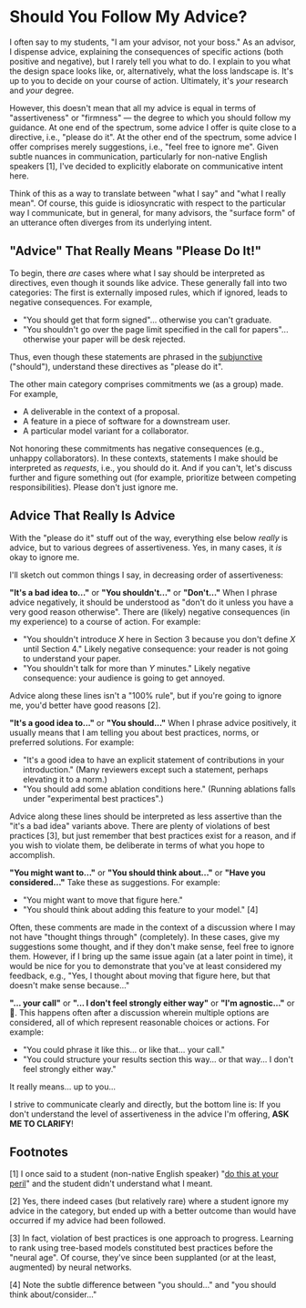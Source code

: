 # Should You Follow My Advice?

I often say to my students, "I am your advisor, not your boss."
As an advisor, I dispense advice, explaining the consequences of specific actions (both positive and negative), but I rarely tell you what to do.
I explain to you what the design space looks like, or, alternatively, what the loss landscape is.
It's up to you to decide on your course of action.
Ultimately, it's _your_ research and _your_ degree.

However, this doesn't mean that all my advice is equal in terms of "assertiveness" or "firmness" &mdash; the degree to which you should follow my guidance.
At one end of the spectrum, some advice I offer is quite close to a directive, i.e., "please do it".
At the other end of the spectrum, some advice I offer comprises merely suggestions, i.e., "feel free to ignore me".
Given subtle nuances in communication, particularly for non-native English speakers [1], I've decided to explicitly elaborate on communicative intent here.

Think of this as a way to translate between "what I say" and "what I really mean".
Of course, this guide is idiosyncratic with respect to the particular way I communicate, but in general, for many advisors, the "surface form" of an utterance often diverges from its underlying intent.

## "Advice" That Really Means "Please Do It!"

To begin, there _are_ cases where what I say should be interpreted as directives, even though it sounds like advice.
These generally fall into two categories:
The first is externally imposed rules, which if ignored, leads to negative consequences.
For example,

+ "You should get that form signed"... otherwise you can't graduate.
+ "You shouldn't go over the page limit specified in the call for papers"... otherwise your paper will be desk rejected.

Thus, even though these statements are phrased in the [subjunctive](https://en.wikipedia.org/wiki/Subjunctive_mood) ("should"), understand these directives as "please do it".

The other main category comprises commitments we (as a group) made.
For example,

+ A deliverable in the context of a proposal.
+ A feature in a piece of software for a downstream user.
+ A particular model variant for a collaborator.

Not honoring these commitments has negative consequences (e.g., unhappy collaborators).
In these contexts, statements I make should be interpreted as _requests_, i.e., you should do it.
And if you can't, let's discuss further and figure something out (for example, prioritize between competing responsibilities).
Please don't just ignore me.

## Advice That Really Is Advice

With the "please do it" stuff out of the way, everything else below _really_ is advice, but to various degrees of assertiveness.
Yes, in many cases, it _is_ okay to ignore me.

I'll sketch out common things I say, in decreasing order of assertiveness:

**"It's a bad idea to..."** or **"You shouldn't..."** or **"Don't..."**
When I phrase advice negatively, it should be understood as "don't do it unless you have a very good reason otherwise".
There are (likely) negative consequences (in my experience) to a course of action.
For example:

+ "You shouldn't introduce _X_ here in Section 3 because you don't define _X_ until Section 4."
Likely negative consequence: your reader is not going to understand your paper.
+ "You shouldn't talk for more than _Y_ minutes."
Likely negative consequence: your audience is going to get annoyed.

Advice along these lines isn't a "100% rule", but if you're going to ignore me, you'd better have good reasons [2].

**"It's a good idea to..."** or **"You should..."**
When I phrase advice positively, it usually means that I am telling you about best practices, norms, or preferred solutions.
For example:

+ "It's a good idea to have an explicit statement of contributions in your introduction." (Many reviewers except such a statement, perhaps elevating it to a norm.)
+ "You should add some ablation conditions here." (Running ablations falls under "experimental best practices".)

Advice along these lines should be interpreted as less assertive than the "it's a bad idea" variants above.
There are plenty of violations of best practices [3], but just remember that best practices exist for a reason, and if you wish to violate them, be deliberate in terms of what you hope to accomplish.

**"You might want to..."** or **"You should think about..."** or **"Have you considered..."**
Take these as suggestions.
For example:

+ "You might want to move that figure here."
+ "You should think about adding this feature to your model." [4]

Often, these comments are made in the context of a discussion where I may not have "thought things through" (completely).
In these cases, give my suggestions some thought, and if they don't make sense, feel free to ignore them.
However, if I bring up the same issue again (at a later point in time), it would be nice for you to demonstrate that you've at least considered my feedback, e.g., "Yes, I thought about moving that figure here, but that doesn't make sense because..."

**"... your call"** or **"... I don't feel strongly either way"** or **"I'm agnostic..."** or 🤷.
This happens often after a discussion wherein multiple options are considered, all of which represent reasonable choices or actions.
For example:

+ "You could phrase it like this... or like that... your call."
+ "You could structure your results section this way... or that way... I don't feel strongly either way."

It really means... up to you...

I strive to communicate clearly and directly, but the bottom line is: If you don't understand the level of assertiveness in the advice I'm offering, **ASK ME TO CLARIFY**!

## Footnotes

[1] I once said to a student (non-native English speaker) "[do this at your peril](https://www.ldoceonline.com/dictionary/do-something-at-your-peril)" and the student didn't understand what I meant.

[2] Yes, there indeed cases (but relatively rare) where a student ignore my advice in the category, but ended up with a better outcome than would have occurred if my advice had been followed.

[3] In fact, violation of best practices is one approach to progress. Learning to rank using tree-based models constituted best practices before the "neural age". Of course, they've since been supplanted (or at the least, augmented) by neural networks.

[4] Note the subtle difference between "you should..." and "you should think about/consider..."
